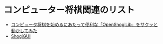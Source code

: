 # コンピューター将棋関連のリスト

- [コンピュータ将棋を始めるにあたって便利な「OpenShogiLib」をサクッと動かしてみた](http://at-grandpa.hatenablog.jp/entry/2015/02/26/215618)
- [ShogiGUI](https://sites.google.com/site/shogixyz/home/shogigui#TOC--1)

